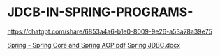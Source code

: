 # JDCB-IN-SPRING-PROGRAMS-

https://chatgpt.com/share/6853a4a6-b1e0-8009-9e26-a53a78a39e75

[Spring - Spring Core and Spring AOP.pdf](https://github.com/user-attachments/files/20824867/Spring.-.Spring.Core.and.Spring.AOP.pdf)
[Spring JDBC.docx](https://github.com/user-attachments/files/20824868/Spring.JDBC.docx)
